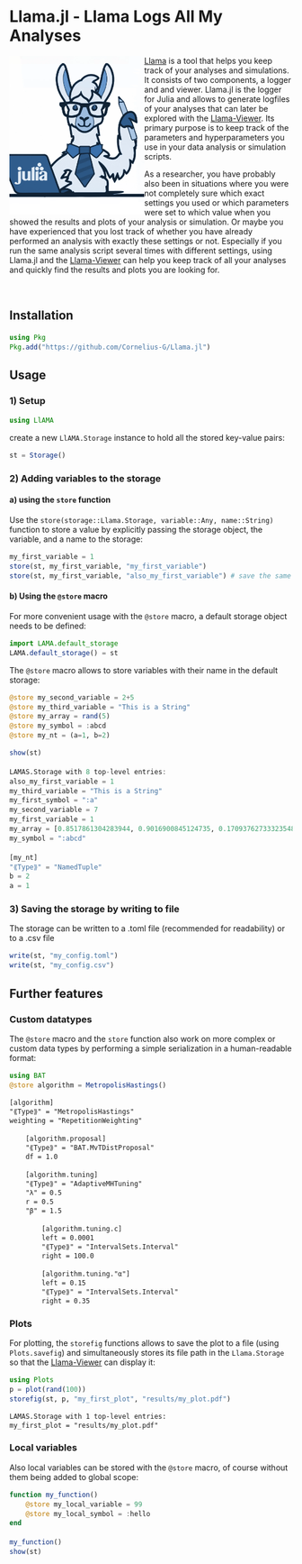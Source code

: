 # Llama.jl - Llama Logs All My Analyses


<img src="icons/llama_julia.png" width="240" align="left"/>


[Llama](https://github.com/Cornelius-G/Llama) is a tool that helps you keep track of your analyses and simulations. It consists of two components, a logger and and viewer. Llama.jl is the logger for Julia and allows to generate logfiles of your analyses that can later be explored with the [Llama-Viewer](https://github.com/Cornelius-G/Llama-Viewer).
Its primary purpose is to keep track of the parameters and hyperparameters you use in your data analysis or simulation scripts.

As a researcher, you have probably also been in situations where you were not completely sure which exact settings you used or which parameters were set to which value when you showed the results and plots of your analysis or simulation. Or maybe you have experienced that you lost track of whether you have already performed an analysis with exactly these settings or not. 
Especially if you run the same analysis script several times with different settings, using Llama.jl and the [Llama-Viewer](https://github.com/Cornelius-G/Llama-Viewer) can help you keep track of all your analyses and quickly find the results and plots you are looking for.

<br/>

## Installation
```Julia
using Pkg
Pkg.add("https://github.com/Cornelius-G/Llama.jl")
```

## Usage
### 1) Setup
```Julia
using LlAMA 
```

create a new `LlAMA.Storage` instance to hold all the stored key-value pairs:
```Julia
st = Storage()
```
### 2) Adding variables to the storage
#### a) using the `store` function
Use the `store(storage::Llama.Storage, variable::Any, name::String)` function to store a value by explicitly passing the storage object, the variable, and a name to the storage:
```Julia
my_first_variable = 1
store(st, my_first_variable, "my_first_variable")
store(st, my_first_variable, "also_my_first_variable") # save the same value with a different name
```
#### b) Using the `@store` macro
For more convenient usage with the `@store` macro, a default storage object needs to be defined:
```Julia
import LAMA.default_storage
LAMA.default_storage() = st
```

The `@store` macro allows to store variables with their name in the default storage:
```Julia
@store my_second_variable = 2+5
@store my_third_variable = "This is a String"
@store my_array = rand(5)
@store my_symbol = :abcd
@store my_nt = (a=1, b=2)
```

```Julia
show(st)

LAMAS.Storage with 8 top-level entries:
also_my_first_variable = 1
my_third_variable = "This is a String"
my_first_symbol = ":a"
my_second_variable = 7
my_first_variable = 1
my_array = [0.8517861304283944, 0.9016900845124735, 0.17093762733323548, 0.23313316506280757, 0.23645158370327224]
my_symbol = ":abcd"

[my_nt]
"⟪Type⟫" = "NamedTuple"
b = 2
a = 1
```

### 3) Saving the storage by writing to file
The storage can be written to a .toml file (recommended for readability) or to a .csv file 
```Julia
write(st, "my_config.toml")
write(st, "my_config.csv")
```

## Further features

### Custom datatypes
The `@store` macro and the `store` function also work on more complex or custom data types by performing a simple serialization in a human-readable format:
```Julia
using BAT
@store algorithm = MetropolisHastings()
```
```
[algorithm]
"⟪Type⟫" = "MetropolisHastings"
weighting = "RepetitionWeighting"

    [algorithm.proposal]
    "⟪Type⟫" = "BAT.MvTDistProposal"
    df = 1.0

    [algorithm.tuning]
    "⟪Type⟫" = "AdaptiveMHTuning"
    "λ" = 0.5
    r = 0.5
    "β" = 1.5

        [algorithm.tuning.c]
        left = 0.0001
        "⟪Type⟫" = "IntervalSets.Interval"
        right = 100.0

        [algorithm.tuning."α"]
        left = 0.15
        "⟪Type⟫" = "IntervalSets.Interval"
        right = 0.35
```

### Plots
For plotting, the `storefig` functions allows to save the plot to a file (using `Plots.savefig`) and simultaneously stores its file path in the `Llama.Storage` so that the [Llama-Viewer]() can display it:
```Julia
using Plots
p = plot(rand(100))
storefig(st, p, "my_first_plot", "results/my_plot.pdf")
```
```
LAMAS.Storage with 1 top-level entries:
my_first_plot = "results/my_plot.pdf"
```

### Local variables
Also local variables can be stored with the `@store` macro, of course without them being added to global scope:
```Julia
function my_function()
    @store my_local_variable = 99
    @store my_local_symbol = :hello
end

my_function()
show(st)
```





